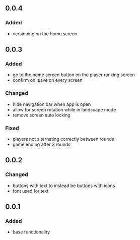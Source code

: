 ## 0.0.4
### Added
- versioning on the home screen

## 0.0.3
### Added
- go to the home screen button on the player ranking screen
- confirm on leave on every screen

### Changed
- hide navigation bar when app is open
- allow for screen rotation while in landscape mode
- remove screen auto locking

### Fixed
- players not alternating correctly between rounds
- game ending after 3 rounds

## 0.0.2
### Changed
- buttons with text to instead be buttons with icons
- font used for text

## 0.0.1
### Added
- base functionality
